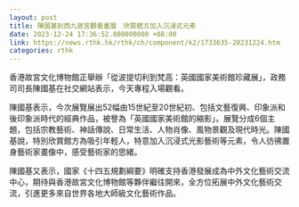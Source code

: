 ```yaml
---
layout: post
title: 陳國基到西九故宮觀看畫展　欣賞館方加入沉浸式元素
date: 2023-12-24 17:36:52.000000000 +08:00
link: https://news.rthk.hk/rthk/ch/component/k2/1733635-20231224.htm
categories: rthk
---
```


香港故宮文化博物館正舉辦「從波提切利到梵高：英國國家美術館珍藏展」，政務司司長陳國基在社交網站表示，今天專程入場觀看。

陳國基表示，今次展覽展出52幅由15世紀至20世紀初、包括文藝復興、印象派和後印象派時代的經典作品，被譽為「英國國家美術館的縮影」。展覽分成6個主題，包括宗教藝術、神話傳說、日常生活、人物肖像、風物景觀及現代時光。陳國基說，特別欣賞館方為吸引年輕人，特意加入沉浸式光影藝術等元素，令人彷彿置身藝術家畫像中，感受藝術家的思緒。

陳國基又表示，國家《十四五規劃綱要》明確支持香港發展成為中外文化藝術交流中心，期待與香港故宮文化博物館等夥伴繼往開來，全方位拓展中外文化藝術交流，引進更多來自世界各地大師級文化藝術作品。
